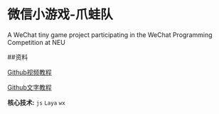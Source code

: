 # 微信小游戏-爪蛙队
A WeChat tiny game project participating in the WeChat Programming Competition at NEU

##资料

[Github视频教程](https://www.bilibili.com/video/av55780016)

[Github文字教程](https://www.liaoxuefeng.com/wiki/896043488029600)

**核心技术:** `js` `Laya` `wx`
